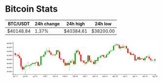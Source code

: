 # Bitcoin Stats

BTC/USDT|24h change|24h high|24h low|
|---|---|---|---|
|$40148.84|1.37%|$40384.61|$38200.00|

<img src="./chart.svg">
